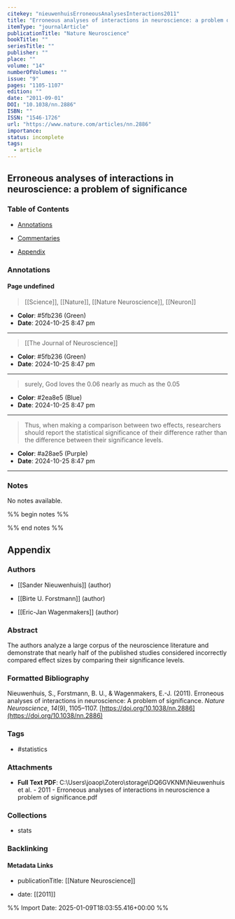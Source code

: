 ```yaml
---
citekey: "nieuwenhuisErroneousAnalysesInteractions2011"
title: "Erroneous analyses of interactions in neuroscience: a problem of significance"
itemType: "journalArticle"
publicationTitle: "Nature Neuroscience"
bookTitle: ""
seriesTitle: ""
publisher: ""
place: ""
volume: "14"
numberOfVolumes: ""
issue: "9"
pages: "1105-1107"
edition: ""
date: "2011-09-01"
DOI: "10.1038/nn.2886"
ISBN: ""
ISSN: "1546-1726"
url: "https://www.nature.com/articles/nn.2886"
importance: 
status: incomplete
tags:
  - article
---
```


## Erroneous analyses of interactions in neuroscience: a problem of significance

### Table of Contents

- [Annotations](#annotations)

+ [Commentaries](#commentaries)

- [Appendix](#appendix)

### Annotations




#### Page undefined








> [[Science]], [[Nature]], [[Nature Neuroscience]], [[Neuron]]





- **Color**: #5fb236 (Green)
- **Date**: 2024-10-25 8:47 pm

---








> [[The  Journal of Neuroscience]]





- **Color**: #5fb236 (Green)
- **Date**: 2024-10-25 8:47 pm

---







> surely, God loves the 0.06 nearly as much as the 0.05





- **Color**: #2ea8e5 (Blue)
- **Date**: 2024-10-25 8:47 pm

---







> Thus, when making a comparison between two effects, researchers should report the statistical significance of their difference rather than the difference between their significance levels.





- **Color**: #a28ae5 (Purple)
- **Date**: 2024-10-25 8:47 pm

---





### Notes


No notes available.


%% begin notes %%

<!-- Write your personal notes here -->

%% end notes %%

## Appendix

### Authors


- [[Sander Nieuwenhuis]] (author)

- [[Birte U. Forstmann]] (author)

- [[Eric-Jan Wagenmakers]] (author)



### Abstract

The authors analyze a large corpus of the neuroscience literature and demonstrate that nearly half of the published studies considered incorrectly compared effect sizes by comparing their significance levels.


### Formatted Bibliography

Nieuwenhuis, S., Forstmann, B. U., & Wagenmakers, E.-J. (2011). Erroneous analyses of interactions in neuroscience: A problem of significance. _Nature Neuroscience_, _14_(9), 1105–1107. [https://doi.org/10.1038/nn.2886](https://doi.org/10.1038/nn.2886)


### Tags


- #statistics




### Attachments


- **Full Text PDF**: C:\Users\joaop\Zotero\storage\DQ6GVKNM\Nieuwenhuis et al. - 2011 - Erroneous analyses of interactions in neuroscience a problem of significance.pdf




### Collections


- stats





### Backlinking


#### Metadata Links


- publicationTitle: [[Nature Neuroscience]]




- date: [[2011]]






%% Import Date: 2025-01-09T18:03:55.416+00:00 %%
